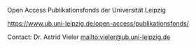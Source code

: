 Open Access Publikationsfonds der Universität Leipzig

https://www.ub.uni-leipzig.de/open-access/publikationsfonds/

Contact: Dr. Astrid Vieler <mailto:vieler@ub.uni-leipzig.de>